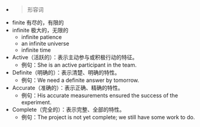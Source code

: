 - >形容词
- finite 有尽的，有限的
- infinite 极大的，无限的
	- infinite patience
	- an infinite universe
	- infinite time
- Active（活跃的）：表示主动参与或积极行动的特征。
	- 例句：She is an active participant in the team.
- Definite（明确的）：表示清楚、明确的特性。
	- 例句：We need a definite answer by tomorrow.
- Accurate（准确的）：表示正确、精确的特性。
	- 例句：His accurate measurements ensured the success of the experiment.
- Complete（完全的）：表示完整、全部的特性。
	- 例句：The project is not yet complete; we still have some work to do.